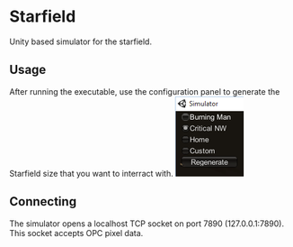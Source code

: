 Starfield
=========

Unity based simulator for the starfield.

## Usage

After running the executable, use the configuration panel to generate the Starfield size that you want to interract with.
![Simulator Config](https://github.com/volaris/starfield/blob/master/documentation/images/SimulatorConfig.png?raw=true)

## Connecting

The simulator opens a localhost TCP socket on port 7890 (127.0.0.1:7890). This socket accepts OPC pixel data.